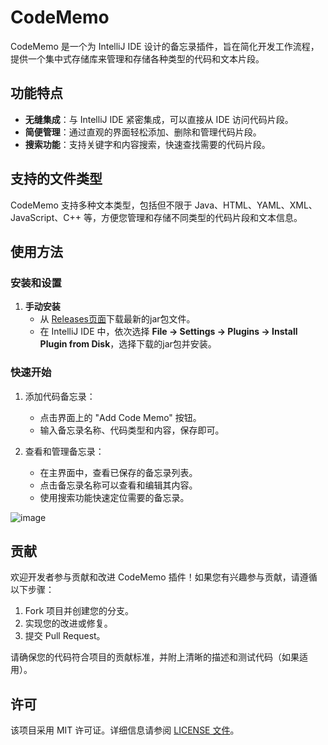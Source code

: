 # CodeMemo

CodeMemo 是一个为 IntelliJ IDE 设计的备忘录插件，旨在简化开发工作流程，提供一个集中式存储库来管理和存储各种类型的代码和文本片段。

## 功能特点

- **无缝集成**：与 IntelliJ IDE 紧密集成，可以直接从 IDE 访问代码片段。
- **简便管理**：通过直观的界面轻松添加、删除和管理代码片段。
- **搜索功能**：支持关键字和内容搜索，快速查找需要的代码片段。

## 支持的文件类型

CodeMemo 支持多种文本类型，包括但不限于 Java、HTML、YAML、XML、JavaScript、C++ 等，方便您管理和存储不同类型的代码片段和文本信息。

## 使用方法

### 安装和设置

1. **手动安装**
   - 从 [Releases页面](https://github.com/ZJamss/CodeMemo/releases)下载最新的jar包文件。
   - 在 IntelliJ IDE 中，依次选择 **File -> Settings -> Plugins -> Install Plugin from Disk**，选择下载的jar包并安装。


### 快速开始

1. 添加代码备忘录：
   - 点击界面上的 "Add Code Memo" 按钮。
   - 输入备忘录名称、代码类型和内容，保存即可。

2. 查看和管理备忘录：
   - 在主界面中，查看已保存的备忘录列表。
   - 点击备忘录名称可以查看和编辑其内容。
   - 使用搜索功能快速定位需要的备忘录。

![image](https://github.com/ZJamss/CodeMemo/assets/76551468/60e06064-4b7f-4bd3-88ef-cca8d4f4ea53)


## 贡献

欢迎开发者参与贡献和改进 CodeMemo 插件！如果您有兴趣参与贡献，请遵循以下步骤：

1. Fork 项目并创建您的分支。
2. 实现您的改进或修复。
3. 提交 Pull Request。

请确保您的代码符合项目的贡献标准，并附上清晰的描述和测试代码（如果适用）。

## 许可

该项目采用 MIT 许可证。详细信息请参阅 [LICENSE 文件](https://github.com/ZJamss/CodeMemo/blob/main/LICENSE)。
